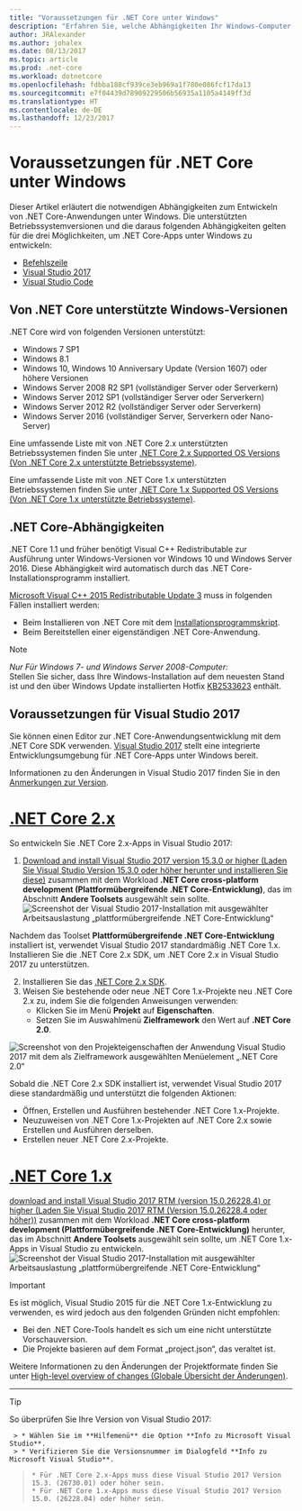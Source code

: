 ```yaml
---
title: "Voraussetzungen für .NET Core unter Windows"
description: "Erfahren Sie, welche Abhängigkeiten Ihr Windows-Computer aufweisen muss, damit Sie .NET Core-Anwendungen entwickeln und ausführen können."
author: JRAlexander
ms.author: johalex
ms.date: 08/13/2017
ms.topic: article
ms.prod: .net-core
ms.workload: dotnetcore
ms.openlocfilehash: fdbba188cf939ce3eb969a1f780e086fcf17da13
ms.sourcegitcommit: e7f04439d78909229506b56935a1105a4149ff3d
ms.translationtype: HT
ms.contentlocale: de-DE
ms.lasthandoff: 12/23/2017
---
```

# <a name="prerequisites-for-net-core-on-windows"></a>Voraussetzungen für .NET Core unter Windows

Dieser Artikel erläutert die notwendigen Abhängigkeiten zum Entwickeln von .NET Core-Anwendungen unter Windows. Die unterstützten Betriebssystemversionen und die daraus folgenden Abhängigkeiten gelten für die drei Möglichkeiten, um .NET Core-Apps unter Windows zu entwickeln:

* [Befehlszeile](tutorials/using-with-xplat-cli.md)
* [Visual Studio 2017](https://www.visualstudio.com/downloads/)
* [Visual Studio Code](https://code.visualstudio.com/)

## <a name="net-core-supported-windows-versions"></a>Von .NET Core unterstützte Windows-Versionen

.NET Core wird von folgenden Versionen unterstützt:

* Windows 7 SP1
* Windows 8.1
* Windows 10, Windows 10 Anniversary Update (Version 1607) oder höhere Versionen
* Windows Server 2008 R2 SP1 (vollständiger Server oder Serverkern)
* Windows Server 2012 SP1 (vollständiger Server oder Serverkern)
* Windows Server 2012 R2 (vollständiger Server oder Serverkern)
* Windows Server 2016 (vollständiger Server, Serverkern oder Nano-Server)

Eine umfassende Liste mit von .NET Core 2.x unterstützten Betriebssystemen finden Sie unter [.NET Core 2.x Supported OS Versions (Von .NET Core 2.x unterstützte Betriebssysteme)](https://github.com/dotnet/core/blob/master/release-notes/2.0/2.0-supported-os.md).

Eine umfassende Liste mit von .NET Core 1.x unterstützten Betriebssystemen finden Sie unter [.NET Core 1.x Supported OS Versions (Von .NET Core 1.x unterstützte Betriebssysteme)](https://github.com/dotnet/core/blob/master/release-notes/1.0/1.0-supported-os.md).

## <a name="net-core-dependencies"></a>.NET Core-Abhängigkeiten

.NET Core 1.1 und früher benötigt Visual C++ Redistributable zur Ausführung unter Windows-Versionen vor Windows 10 und Windows Server 2016. Diese Abhängigkeit wird automatisch durch das .NET Core-Installationsprogramm installiert.

[Microsoft Visual C++ 2015 Redistributable Update 3](https://www.microsoft.com/download/details.aspx?id=52685) muss in folgenden Fällen installiert werden:

   * Beim Installieren von .NET Core mit dem [Installationsprogrammskript](./tools/dotnet-install-script.md).
   * Beim Bereitstellen einer eigenständigen .NET Core-Anwendung.

> [!NOTE]
> <em>Nur Für Windows 7- und Windows Server 2008-Computer:</em><br>
> Stellen Sie sicher, dass Ihre Windows-Installation auf dem neuesten Stand ist und den über Windows Update installierten Hotfix [KB2533623](https://support.microsoft.com/help/2533623) enthält.

## <a name="prerequisites-with-visual-studio-2017"></a>Voraussetzungen für Visual Studio 2017

Sie können einen Editor zur .NET Core-Anwendungsentwicklung mit dem .NET Core SDK verwenden.  [Visual Studio 2017](#visual-studio-2017) stellt eine integrierte Entwicklungsumgebung für .NET Core-Apps unter Windows bereit.

Informationen zu den Änderungen in Visual Studio 2017 finden Sie in den [Anmerkungen zur Version](https://www.visualstudio.com/news/releasenotes/vs2017-relnotes).
# <a name="net-core-2xtabnetcore2x"></a>[.NET Core 2.x](#tab/netcore2x)

So entwickeln Sie .NET Core 2.x-Apps in Visual Studio 2017:

 1. [Download and install Visual Studio 2017 version 15.3.0 or higher (Laden Sie Visual Studio Version 15.3.0 oder höher herunter und installieren Sie diese)](/visualstudio/install/install-visual-studio) zusammen mit dem Workload **.NET Core cross-platform development (Plattformübergreifende .NET Core-Entwicklung)**, das im Abschnitt **Andere Toolsets** ausgewählt sein sollte.
![Screenshot der Visual Studio 2017-Installation mit ausgewählter Arbeitsauslastung „plattformübergreifende .NET Core-Entwicklung“](./media/windows-prerequisites/vs-15-3-workloads.jpg)

Nachdem das Toolset **Plattformübergreifende .NET Core-Entwicklung** installiert ist, verwendet Visual Studio 2017 standardmäßig .NET Core 1.x. Installieren Sie die .NET Core 2.x SDK, um .NET Core 2.x in Visual Studio 2017 zu unterstützen.

 2. Installieren Sie das [.NET Core 2.x SDK](https://www.microsoft.com/net/download/core).
 3. Weisen Sie bestehende oder neue .NET Core 1.x-Projekte neu .NET Core 2.x zu, indem Sie die folgenden Anweisungen verwenden:
    * Klicken Sie im Menü **Projekt** auf **Eigenschaften**. 
    * Setzen Sie im Auswahlmenü **Zielframework** den Wert auf **.NET Core 2.0**.

![Screenshot von den Projekteigenschaften der Anwendung Visual Studio 2017 mit dem als Zielframework ausgewählten Menüelement „.NET Core 2.0“](./media/windows-prerequisites/Targeting-dotnetCore2.png)

Sobald die .NET Core 2.x SDK installiert ist, verwendet Visual Studio 2017 diese standardmäßig und unterstützt die folgenden Aktionen:

  * Öffnen, Erstellen und Ausführen bestehender .NET Core 1.x-Projekte.
  * Neuzuweisen von .NET Core 1.x-Projekten auf .NET Core 2.x sowie Erstellen und Ausführen derselben.
  * Erstellen neuer .NET Core 2.x-Projekte.

# <a name="net-core-1xtabnetcore1x"></a>[.NET Core 1.x](#tab/netcore1x)
[download and install Visual Studio 2017 RTM (version 15.0.26228.4) or higher (Laden Sie Visual Studio 2017 RTM (Version 15.0.26228.4 oder höher))](/visualstudio/install/install-visual-studio) zusammen mit dem Workload **.NET Core cross-platform development (Plattformübergreifende .NET Core-Entwicklung)** herunter, das im Abschnitt **Andere Toolsets** ausgewählt sein sollte, um .NET Core 1.x-Apps in Visual Studio zu entwickeln.
![Screenshot der Visual Studio 2017-Installation mit ausgewählter Arbeitsauslastung „plattformübergreifende .NET Core-Entwicklung“](./media/windows-prerequisites/vs_workloads.jpg)
> [!IMPORTANT]
> Es ist möglich, Visual Studio 2015 für die .NET Core 1.x-Entwicklung zu verwenden, es wird jedoch aus den folgenden Gründen nicht empfohlen:
  > * Bei den .NET Core-Tools handelt es sich um eine nicht unterstützte Vorschauversion.
  > * Die Projekte basieren auf dem Format „project.json“, das veraltet ist.
>
> Weitere Informationen zu den Änderungen der Projektformate finden Sie unter [High-level overview of changes (Globale Übersicht der Änderungen)](./tools/cli-msbuild-architecture.md).
---

>[!TIP]
  > So überprüfen Sie Ihre Version von Visual Studio 2017:
>
     > * Wählen Sie im **Hilfemenü** die Option **Info zu Microsoft Visual Studio**.
     > * Verifizieren Sie die Versionsnummer im Dialogfeld **Info zu Microsoft Visual Studio**.
>     * Für .NET Core 2.x-Apps muss diese Visual Studio 2017 Version 15.3. (26730.01) oder höher sein.
>     * Für .NET Core 1.x-Apps muss diese Visual Studio 2017 Version 15.0. (26228.04) oder höher sein.
